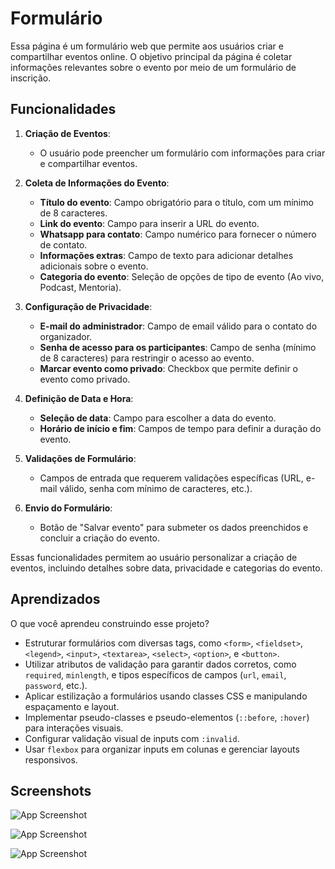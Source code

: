 
# Formulário

Essa página é um formulário web que permite aos usuários criar e compartilhar eventos online. O objetivo principal da página é coletar informações relevantes sobre o evento por meio de um formulário de inscrição.




## Funcionalidades


1. **Criação de Eventos**:
   - O usuário pode preencher um formulário com informações para criar e compartilhar eventos.

2. **Coleta de Informações do Evento**:
   - **Título do evento**: Campo obrigatório para o título, com um mínimo de 8 caracteres.
   - **Link do evento**: Campo para inserir a URL do evento.
   - **Whatsapp para contato**: Campo numérico para fornecer o número de contato.
   - **Informações extras**: Campo de texto para adicionar detalhes adicionais sobre o evento.
   - **Categoria do evento**: Seleção de opções de tipo de evento (Ao vivo, Podcast, Mentoria).

3. **Configuração de Privacidade**:
   - **E-mail do administrador**: Campo de email válido para o contato do organizador.
   - **Senha de acesso para os participantes**: Campo de senha (mínimo de 8 caracteres) para restringir o acesso ao evento.
   - **Marcar evento como privado**: Checkbox que permite definir o evento como privado.

4. **Definição de Data e Hora**:
   - **Seleção de data**: Campo para escolher a data do evento.
   - **Horário de início e fim**: Campos de tempo para definir a duração do evento.

5. **Validações de Formulário**:
   - Campos de entrada que requerem validações específicas (URL, e-mail válido, senha com mínimo de caracteres, etc.).

6. **Envio do Formulário**:
   - Botão de "Salvar evento" para submeter os dados preenchidos e concluir a criação do evento.

Essas funcionalidades permitem ao usuário personalizar a criação de eventos, incluindo detalhes sobre data, privacidade e categorias do evento.

## Aprendizados

O que você aprendeu construindo esse projeto? 


- Estruturar formulários com diversas tags, como `<form>`, `<fieldset>`, `<legend>`, `<input>`, `<textarea>`, `<select>`, `<option>`, e `<button>`.
- Utilizar atributos de validação para garantir dados corretos, como `required`, `minlength`, e tipos específicos de campos (`url`, `email`, `password`, etc.).
- Aplicar estilização a formulários usando classes CSS e manipulando espaçamento e layout.
- Implementar pseudo-classes e pseudo-elementos (`::before`, `:hover`) para interações visuais.
- Configurar validação visual de inputs com `:invalid`.
- Usar `flexbox` para organizar inputs em colunas e gerenciar layouts responsivos.


## Screenshots

![App Screenshot](https://i.imgur.com/FycnsSv.png)

![App Screenshot](https://i.imgur.com/WemohGx.png)

![App Screenshot](https://i.imgur.com/ZNKQtdL.png)


